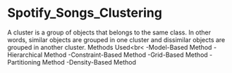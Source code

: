 # Spotify_Songs_Clustering
A cluster is a group of objects that belongs to the same class. In other words, similar objects are grouped in one cluster and dissimilar objects are grouped in another cluster. Methods Used<br<
-Model-Based Method 
-Hierarchical Method 
-Constraint-Based Method 
-Grid-Based Method 
-Partitioning Method 
-Density-Based Method
